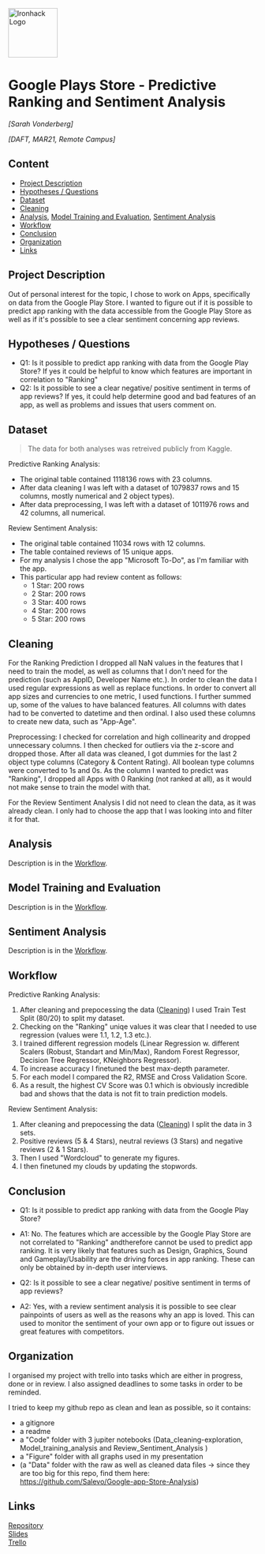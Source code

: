 <img src="https://bit.ly/2VnXWr2" alt="Ironhack Logo" width="100"/>

# Google Plays Store - Predictive Ranking and Sentiment Analysis
*[Sarah Vonderberg]*

*[DAFT, MAR21, Remote Campus]*

## Content
- [Project Description](#project-description)
- [Hypotheses / Questions](#hypotheses-questions)
- [Dataset](#dataset)
- [Cleaning](#cleaning)
- [Analysis](#analysis), [Model Training and Evaluation](#model-training-and-evaluation), [Sentiment Analysis](#sentiment-analysis)
- [Workflow](#workflow)
- [Conclusion](#conclusion)
- [Organization](#organization)
- [Links](#links)

## Project Description
Out of personal interest for the topic, I chose to work on Apps, specifically on data from the Google Play Store. I wanted to figure out if it is possible to predict app ranking with the data accessible from the Google Play Store as well as if it's possible to see a clear sentiment concerning app reviews.

## Hypotheses / Questions
* Q1: Is it possible to predict app ranking with data from the Google Play Store?
If yes it could be helpful to know which features are important in correlation to "Ranking"
* Q2: Is it possible to see a clear negative/ positive sentiment in terms of app reviews?
If yes, it could help determine good and bad features of an app, as well as problems and issues that users comment on.


## Dataset
> The data for both analyses was retreived publicly from Kaggle.

Predictive Ranking Analysis:
* The original table contained 1118136 rows with 23 columns.
* After data cleaning I was left with a dataset of 1079837 rows and 15 columns, mostly numerical and 2 object types).
* After data preprocessing, I was left with a dataset of 1011976 rows and 42 columns, all numerical.

Review Sentiment Analysis:
* The original table contained 11034 rows with 12 columns.
* The table contained reviews of 15 unique apps.
* For my analysis I chose the app "Microsoft To-Do", as I'm familiar with the app.
* This particular app had review content as follows:
    * 1 Star: 200 rows
    * 2 Star: 200 rows
    * 3 Star: 400 rows
    * 4 Star: 200 rows
    * 5 Star: 200 rows


## Cleaning
For the Ranking Prediction I dropped all NaN values in the features that I need to train the model, as well as columns that I don't need for the prediction (such as AppID, Developer Name etc.).
In order to clean the data I used regular expressions as well as replace functions. In order to convert all app sizes and currencies to one metric, I used functions. I further summed up, some of the values to have balanced features. All columns with dates had to be converted to datetime and then ordinal. I also used these columns to create new data, such as "App-Age". 

Preprocessing:
 I checked for correlation and high collinearity and dropped unnecessary columns. I then checked for outliers via the z-score and dropped those.
 After all data was cleaned, I got dummies for the last 2 object type columns (Category & Content Rating). All boolean type columns were converted to 1s and 0s.
 As the column I wanted to predict was "Ranking", I dropped all Apps with 0 Ranking (not ranked at all), as it would not make sense to train the model with that. 

 For the Review Sentiment Analysis I did not need to clean the data, as it was already clean. I only had to choose the app that I was looking into and filter it for that.

## Analysis
Description is in the [Workflow](#workflow).

## Model Training and Evaluation
Description is in the [Workflow](#workflow).

## Sentiment Analysis
Description is in the [Workflow](#workflow).

## Workflow
Predictive Ranking Analysis:
1. After cleaning and prepocessing the data ([Cleaning](#cleaning)) I used Train Test Split (80/20) to split my dataset.
2. Checking on the "Ranking" uniqe values it was clear that I needed to use regression (values were 1.1, 1.2, 1.3 etc.).
3. I trained different regression models (Linear Regression w. different Scalers (Robust, Standart and Min/Max), Random Forest Regressor, Decision Tree Regressor, KNeighbors Regressor).
4. To increase accuracy I finetuned the best max-depth parameter.
5. For each model I compared the R2, RMSE and Cross Validation Score.
6. As a result, the highest CV Score was 0.1 which is obviously incredible bad and shows that the data is not fit to train prediction models.

Review Sentiment Analysis:
1. After cleaning and prepocessing the data ([Cleaning](#cleaning)) I split the data in 3 sets.
2. Positive reviews (5 & 4 Stars), neutral reviews (3 Stars) and negative reviews (2 & 1 Stars).
3. Then I used "Wordcloud" to generate my figures.
4. I then finetuned my clouds by updating the stopwords.

## Conclusion
* Q1: Is it possible to predict app ranking with data from the Google Play Store?
* A1: No. The features which are accessible by the Google Play Store are not correlated to "Ranking" andtherefore cannot be used to predict app ranking.
It is very likely that features such as Design, Graphics, Sound and Gameplay/Usability are the driving forces in app ranking. These can only be obtained by in-depth user interviews.

* Q2: Is it possible to see a clear negative/ positive sentiment in terms of app reviews?
* A2: Yes, with a review sentiment analysis it is possible to see clear painpoints of users as well as the reasons why an app is loved. This can used to monitor the sentiment of your own app or to figure out issues or great features with competitors.

## Organization
I organised my project with trello into tasks which are either in progress, done or in review. I also assigned deadlines to some tasks in order to be reminded.

I tried to keep my github repo as clean and lean as possible, so it contains:

- a gitignore
- a readme
- a "Code" folder with 3 jupiter notebooks (Data_cleaning-exploration, Model_training_analysis and Review_Sentiment_Analysis )
- a "Figure" folder with all graphs used in my presentation
- (a "Data" folder with the raw as well as cleaned data files -> since they are too big for this repo, find them here: https://github.com/Salevo/Google-app-Store-Analysis)

## Links

[Repository](https://github.com/Salevo/Project-Week-8-Final-Project)  
[Slides](https://drive.google.com/file/d/1-XM7RwOIUfe6E_Ghkd316h5u0wx3uVZ-/view?usp=sharing)  
[Trello](https://trello.com/b/IeR569zR/google-play-store-apps)  
